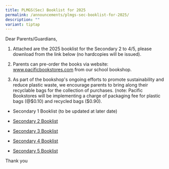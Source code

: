 ```yaml
---
title: PLMGS(Sec) Booklist for 2025
permalink: /announcements/plmgs-sec-booklist-for-2025/
description: ""
variant: tiptap
---
```

<p>Dear Parents/Guardians,</p>
<ol data-tight="true" class="tight">
<li>
<p>Attached are the 2025 booklist for the Secondary 2 to 4/5, please download
from the link below (no hardcopies&nbsp;will be issued).</p>
</li>
<li>
<p>Parents can pre-order the&nbsp;books via website: <a href="www.pacificbookstores.com" rel="noopener nofollow" target="_blank">www.pacificbookstores.com</a> from our
school bookshop.</p>
</li>
<li>
<p>As part of the bookshop's ongoing efforts&nbsp;to promote sustainability
and reduce plastic waste, we encourage parents to bring along their recyclable
bags for the collection of purchases. (note: Pacific Bookstores will be
implementing a charge of packaging&nbsp;fee for plastic bags (@$0.10) and
recycled bags ($0.90).</p>
</li>
</ol>
<ul data-tight="true" class="tight">
<li>
<p>Secondary 1 Booklist (to be updated at later date)</p>
</li>
<li>
<p><a href="/files/s2_booklist_2025.pdf" rel="noopener noreferrer nofollow" target="_blank">Secondary 2 Booklist</a>
</p>
</li>
<li>
<p><a href="/files/s3_booklist_2025.pdf" rel="noopener noreferrer nofollow" target="_blank">Secondary 3 Booklist</a>
</p>
</li>
<li>
<p><a href="/files/s4_booklist_2025.pdf" rel="noopener noreferrer nofollow" target="_blank">Secondary 4 Booklist</a>
</p>
</li>
<li>
<p><a href="/files/s5_booklist_2025.pdf" rel="noopener noreferrer nofollow" target="_blank">Secondary 5 Booklist</a>
</p>
</li>
</ul>
<p>Thank you</p>